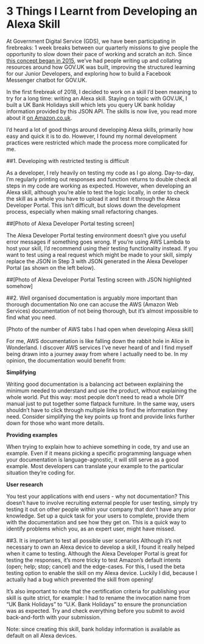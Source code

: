 # 3 Things I Learnt from Developing an Alexa Skill

At Government Digital Service (GDS), we have been participating in firebreaks: 1 week breaks between our quarterly missions to give people the opportunity to slow down their pace of working and scratch an itch. Since [this concept began in 2015](https://insidegovuk.blog.gov.uk/2015/02/06/gov-uks-firebreak-why-and-how-we-spent-a-month-working-differently/), we’ve had people writing up and collating resources around how GOV.UK was built, improving the structured learning for our Junior Developers, and exploring how to build a Facebook Messenger chatbot for GOV.UK.

In the first firebreak of 2018, I decided to work on a skill I’d been meaning to try for a long time: writing an Alexa skill. Staying on topic with GOV.UK, I built a UK Bank Holidays skill which lets you query UK bank holiday information provided by this JSON API. The skills is now live, you read more about it [on Amazon.co.uk](https://www.amazon.co.uk/Vanita-Barrett-UK-Bank-Holidays/dp/B078Z18S3G).

I’d heard a lot of good things around developing Alexa skills, primarily how easy and quick it is to do. However, I found my normal development practices were restricted which made the process more complicated for me.

##1. Developing with restricted testing is difficult

As a developer, I rely heavily on testing my code as I go along. Day-to-day, I’m regularly printing out responses and function returns to double check all steps in my code are working as expected. However, when developing an Alexa skill, although you’re able to test the logic locally, in order to check the skill as a whole you have to upload it and test it through the Alexa Developer Portal. This isn’t difficult, but slows down the development process, especially when making small refactoring changes.

##[Photo of Alexa Developer Portal testing screen]

The Alexa Developer Portal testing environment doesn’t give you useful error messages if something goes wrong. If you’re using AWS Lambda to host your skill, I’d recommend using their testing functionality instead. If you want to test using a real request which might be made to your skill, simply replace the JSON in Step 3 with JSON generated in the Alexa Developer Portal (as shown on the left below).

##[Photo of Alexa Developer Portal Testing screen with JSON highlighted somehow]

##2. Well organised documentation is arguably more important than thorough documentation
No one can accuse the AWS (Amazon Web Services) documentation of not being thorough, but it’s almost impossible to find what you need.

[Photo of the number of AWS tabs I had open when developing Alexa skill]

For me, AWS documentation is like falling down the rabbit hole in Alice in Wonderland. I discover AWS services I’ve never heard of and I find myself being drawn into a journey away from where I actually need to be. In my opinion, the documentation would benefit from:


**Simplifying**

Writing good documentation is a balancing act between explaining the minimum needed to understand and use the product, without explaining the whole world. Put this way: most people don’t need to read a whole DIY manual just to put together some flatpack furniture. In the same way, users shouldn’t have to click through multiple links to find the information they need. Consider simplifying the key points up front and provide links further down for those who want more details.

**Providing examples**

When trying to explain how to achieve something in code, try and use an example. Even if it means picking a specific programming language when your documentation is language-agnostic, it will still serve as a good example. Most developers can translate your example to the particular situation they’re coding for.

**User research**

You test your applications with end users - why not documentation? This doesn’t have to involve recruiting external people for user testing, simply try testing it out on other people within your company that don’t have any prior knowledge. Set up a quick task for your users to complete, provide them with the documentation and see how they get on. This is a quick way to identify problems which you, as an expert user, might have missed.


##3. It is important to test all possible user scenarios
Although it’s not necessary to own an Alexa device to develop a skill, I found it really helped when it came to testing. Although the Alexa Developer Portal is great for testing the responses, it’s more tricky to test Amazon’s default intents (open; help; stop; cancel) and the edge-cases. For this, I used the beta testing option to enable the skill on my Alexa device. Luckily I did, because I actually had a bug which prevented the skill from opening!

It’s also important to note that the certification criteria for publishing your skill is quite strict, for example: I had to rename the invocation name from “UK Bank Holidays” to “U.K. Bank Holidays” to ensure the pronunciation was as expected. Try and check everything before you submit to avoid back-and-forth with your submission.

Note: since creating this skill, bank holiday information is available as default on all Alexa devices.


